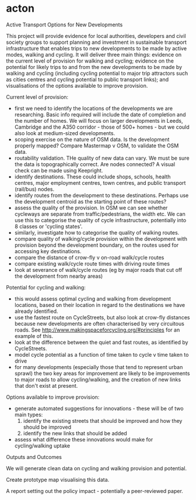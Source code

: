 # acton
Active Transport Options for New Developments

This project will provide evidence for local authorities, developers and civil society groups to support planning and investment in sustainable transport infrastructure that enables trips to new developments to be made by active modes, walking and cycling.
It will deliver three main things: evidence on the current level of provision for walking and cycling; evidence on the potential for likely trips to and from the new developments to be made by walking and cycling (including cycling potential to major trip attractors such as cities centres and cycling potential to public transport links); and visualisations of the options available to improve provision.



Current level of provision:

- first we need to identify the locations of the developments we are researching. Basic info required will include the date of completion and the number of homes. We will focus on larger developments in Leeds, Cambridge and the A350 corridor - those of 500+ homes - but we could also look at medium-sized developments.
- scoping exercise on the nature of OSM data. Is the development properly mapped? Compare Mastermap v OSM, to validate the OSM data. 
- routability validation. THe quality of new data can vary. We must be sure the data is topographically correct. Are nodes connected? A visual check can be made using Keepright.
- identify destinations. These could include shops, schools, health centres, major employment centres, town centres, and public transport (rail/bus) nodes.
- identify routes from the development to these destinations. Perhaps use the development centroid as the starting point of these routes?
- assess the quality of the provision. In OSM we can see whether cycleways are separate from traffic/pedestrians, the width etc. We can use this to categorise the quality of cycle infrastructure, potentially into 8 classes or 'cycling states'. 
- similarly, investigate how to categorise the quality of walking routes.
- compare quality of walking/cycle provision within the development with provision beyond the development boundary, on the routes used for accessing key destinations.
- compare the distance of crow-fly v on-road walk/cycle routes
- compare existing walk/cycle route times with driving route times
- look at severance of walk/cycle routes (eg by major roads that cut off the development from nearby areas)


Potential for cycling and walking:

- this would assess optimal cycling and walking from development locations, based on their location in regard to the destinations we have already identified. 
- use the fastest route on CycleStreets, but also look at crow-fly distances because new developments are often characterised by very circuitous roads. See http://www.makingspaceforcycling.org/#principles for an example of this.
- look at the difference between the quiet and fast routes, as identified by CycleStreets. 
- model cycle potential as a function of time taken to cycle v time taken to drive
- for many developments (especially those that tend to represent urban sprawl) the two key areas for improvement are likely to be improvements to major roads to allow cycling/walking, and the creation of new links that don't exist at present.


Options available to improve provision:

- generate automated suggestions for innovations - these will be of two main types:
  1) identify the existing streets that should be improved and how they should be improved
  2) identify the new links that should be added 
- assess what difference these innovations would make for cycling/walking uptake


Outputs and Outcomes

We will generate clean data on cycling and walking provision and potential.

Create prototype map visualising this data.

A report setting out the policy impact - potentially a peer-reviewed paper.
